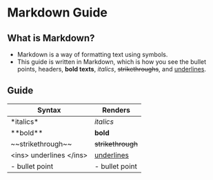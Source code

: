 # Markdown Guide

## What is Markdown?

- Markdown is a way of formatting text using symbols.
- This guide is written in Markdown, which is how you see the bullet points, headers, **bold texts**, *italics*, ~~strikethroughs~~, and <ins>underlines</ins>.

## Guide


| Syntax | Renders |
| ------ | ------- |
| \*italics\* | *italics* |
| \*\*bold\*\* | **bold** |
| \~\~strikethrough\~\~ | ~~strikethrough~~ |
| &lt;ins> underlines &lt;/ins> | <ins>underlines</ins> |
| \- bullet point | - bullet point |

